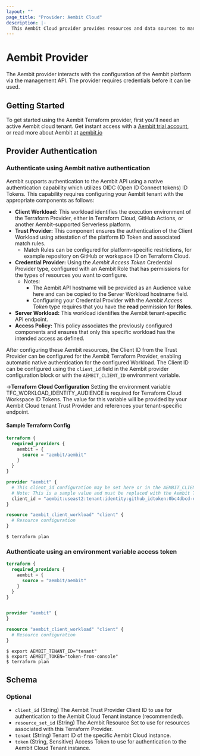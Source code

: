```yaml
---
layout: ""
page_title: "Provider: Aembit Cloud"
description: |-
  This Aembit Cloud provider provides resources and data sources to manage the Aembit platform as infrastructure-as-code, through the Aembit management API.
---
```


# Aembit Provider

The Aembit provider interacts with the configuration of the Aembit platform via the management API. The provider requires credentials before it can be used.

## Getting Started

To get started using the Aembit Terraform provider, first you'll need an active Aembit cloud tenant.  Get instant access with a [Aembit trial account](https://useast2.aembit.io/signup), or read more about Aembit at [aembit.io](https://aembit.io)

## Provider Authentication

### Authenticate using Aembit native authentication

Aembit supports authentication to the Aembit API using a native authentication capability which utilizes OIDC (Open ID Connect tokens) ID Tokens. This capability requires configuring your Aembit tenant with the appropriate components as follows:
* **Client Workload:** This workload identifies the execution environment of the Terraform Provider, either in Terraform Cloud, GitHub Actions, or another Aembit-supported Serverless platform.
* **Trust Provider:** This component ensures the authentication of the Client Workload using attestation of the platform ID Token and associated match rules.
  * Match Rules can be configured for platform-specific restrictions, for example repository on GitHub or workspace ID on Terraform Cloud.
* **Credential Provider:** Using the *Aembit Access Token* Credential Provider type, configured with an Aembit Role that has permissions for the types of resources you want to configure.
  * Notes:
    * The Aembit API hostname will be provided as an Audience value here and can be copied to the Server Workload hostname field.
    * Configuring your Credential Provider with the *Aembit Access Token* type requires that you have the **read** permission for **Roles**.
* **Server Workload:** This workload identifies the Aembit tenant-specific API endpoint.
* **Access Policy:** This policy associates the previously configured components and ensures that only this specific workload has the intended access as defined.

After configuring these Aembit resources, the Client ID from the Trust Provider can be configured for the Aembit Terraform Provider, enabling automatic native authentication for the configured Workload.
The Client ID can be configured using the `client_id` field in the Aembit provider configuration block or with the `AEMBIT_CLIENT_ID` environment variable.

->**Terraform Cloud Configuration**
Setting the environment variable TFC_WORKLOAD_IDENTITY_AUDIENCE is required for Terraform Cloud Workspace ID Tokens. The value for this variable will be provided by your Aembit Cloud tenant Trust Provider and references your tenant-specific endpoint.

#### Sample Terraform Config

```terraform
terraform {
  required_providers {
    aembit = {
      source = "aembit/aembit"
    }
  }
}

provider "aembit" {
  # This client_id configuration may be set here or in the AEMBIT_CLIENT_ID environment variable.
  # Note: This is a sample value and must be replaced with the Aembit Trust Provider generated value.
  client_id = "aembit:useast2:tenant:identity:github_idtoken:0bc4dbcd-e9c8-445b-ac90-28f47b8649cc"
}

resource "aembit_client_workload" "client" {
  # Resource configuration
}
```

```shell
$ terraform plan
```

### Authenticate using an environment variable access token

```terraform
terraform {
  required_providers {
    aembit = {
      source = "aembit/aembit"
    }
  }
}


provider "aembit" {
}

resource "aembit_client_workload" "client" {
  # Resource configuration
}
```

```shell
$ export AEMBIT_TENANT_ID="tenant"
$ export AEMBIT_TOKEN="token-from-console"
$ terraform plan
```

<!-- schema generated by tfplugindocs -->
## Schema

### Optional

- `client_id` (String) The Aembit Trust Provider Client ID to use for authentication to the Aembit Cloud Tenant instance (recommended).
- `resource_set_id` (String) The Aembit Resource Set to use for resources associated with this Terraform Provider.
- `tenant` (String) Tenant ID of the specific Aembit Cloud instance.
- `token` (String, Sensitive) Access Token to use for authentication to the Aembit Cloud Tenant instance.

